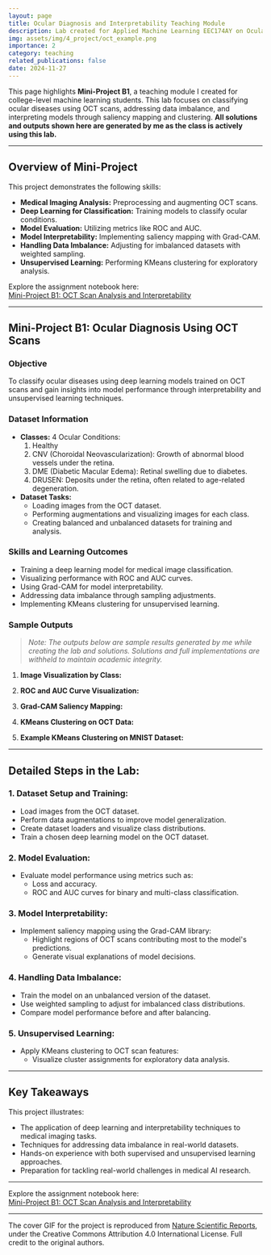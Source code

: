 ```yaml
---
layout: page
title: Ocular Diagnosis and Interpretability Teaching Module
description: Lab created for Applied Machine Learning EEC174AY on Ocular Diagnosis and Model Interpretability
img: assets/img/4_project/oct_example.png
importance: 2
category: teaching
related_publications: false
date: 2024-11-27
---
```


This page highlights **Mini-Project B1**, a teaching module I created for college-level machine learning students. This lab focuses on classifying ocular diseases using OCT scans, addressing data imbalance, and interpreting models through saliency mapping and clustering. **All solutions and outputs shown here are generated by me as the class is actively using this lab.**

---

## **Overview of Mini-Project**

This project demonstrates the following skills:

- **Medical Imaging Analysis:** Preprocessing and augmenting OCT scans.
- **Deep Learning for Classification:** Training models to classify ocular conditions.
- **Model Evaluation:** Utilizing metrics like ROC and AUC.
- **Model Interpretability:** Implementing saliency mapping with Grad-CAM.
- **Handling Data Imbalance:** Adjusting for imbalanced datasets with weighted sampling.
- **Unsupervised Learning:** Performing KMeans clustering for exploratory analysis.

Explore the assignment notebook here:  
[Mini-Project B1: OCT Scan Analysis and Interpretability](https://github.com/EEC174-Fall24/MiniProjectB1/blob/main/MiniProject_B1.ipynb)

---

## **Mini-Project B1: Ocular Diagnosis Using OCT Scans**

### **Objective**

To classify ocular diseases using deep learning models trained on OCT scans and gain insights into model performance through interpretability and unsupervised learning techniques.

### **Dataset Information**

- **Classes:** 4 Ocular Conditions:
  1. Healthy
  2. CNV (Choroidal Neovascularization): Growth of abnormal blood vessels under the retina.
  3. DME (Diabetic Macular Edema): Retinal swelling due to diabetes.
  4. DRUSEN: Deposits under the retina, often related to age-related degeneration.
- **Dataset Tasks:**
  - Loading images from the OCT dataset.
  - Performing augmentations and visualizing images for each class.
  - Creating balanced and unbalanced datasets for training and analysis.

### **Skills and Learning Outcomes**

- Training a deep learning model for medical image classification.
- Visualizing performance with ROC and AUC curves.
- Using Grad-CAM for model interpretability.
- Addressing data imbalance through sampling adjustments.
- Implementing KMeans clustering for unsupervised learning.

### **Sample Outputs**

> _Note: The outputs below are sample results generated by me while creating the lab and solutions. Solutions and full implementations are withheld to maintain academic integrity._

1. **Image Visualization by Class:**
   <!-- {% include figure.liquid loading="eager" path="assets/img/4_project/classes.png" title="OCT Scan Class Visualization" class="img-fluid rounded z-depth-1" %} -->

2. **ROC and AUC Curve Visualization:**
   <!-- {% include figure.liquid loading="eager" path="assets/img/4_project/roc_auc.png" title="ROC and AUC Curve" class="img-fluid rounded z-depth-1" %} -->

3. **Grad-CAM Saliency Mapping:**
   <!-- {% include figure.liquid loading="eager" path="assets/img/4_project/grad_cam_sample.png" title="Grad-CAM Saliency Mapping" class="img-fluid rounded z-depth-1" %} -->

4. **KMeans Clustering on OCT Data:**
   <!-- {% include figure.liquid loading="eager" path="assets/img/4_project/kmeans_clustering.png" title="KMeans Clustering Results" class="img-fluid rounded z-depth-1" %} -->
5. **Example KMeans Clustering on MNIST Dataset:**
   <!-- {% include figure.liquid loading="eager" path="assets/img/4_project/mnist_clustering.png" title="KMeans Clustering Results" class="img-fluid rounded z-depth-1" %} -->

---

## **Detailed Steps in the Lab:**

### **1. Dataset Setup and Training:**

- Load images from the OCT dataset.
- Perform data augmentations to improve model generalization.
- Create dataset loaders and visualize class distributions.
- Train a chosen deep learning model on the OCT dataset.

### **2. Model Evaluation:**

- Evaluate model performance using metrics such as:
  - Loss and accuracy.
  - ROC and AUC curves for binary and multi-class classification.

### **3. Model Interpretability:**

- Implement saliency mapping using the Grad-CAM library:
  - Highlight regions of OCT scans contributing most to the model's predictions.
  - Generate visual explanations of model decisions.

### **4. Handling Data Imbalance:**

- Train the model on an unbalanced version of the dataset.
- Use weighted sampling to adjust for imbalanced class distributions.
- Compare model performance before and after balancing.

### **5. Unsupervised Learning:**

- Apply KMeans clustering to OCT scan features:
  - Visualize cluster assignments for exploratory data analysis.

---

## **Key Takeaways**

This project illustrates:

- The application of deep learning and interpretability techniques to medical imaging tasks.
- Techniques for addressing data imbalance in real-world datasets.
- Hands-on experience with both supervised and unsupervised learning approaches.
- Preparation for tackling real-world challenges in medical AI research.

---

Explore the assignment notebook here:  
[Mini-Project B1: OCT Scan Analysis and Interpretability](https://github.com/EEC174-Fall24/MiniProjectB1/blob/main/MiniProject_B1.ipynb)

---

The cover GIF for the project is reproduced from [Nature Scientific Reports](https://www.nature.com/articles/s41598-023-41362-4/figures/3), under the Creative Commons Attribution 4.0 International License. Full credit to the original authors.
